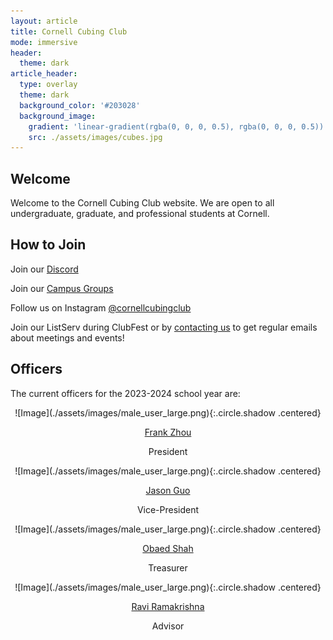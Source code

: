 ```yaml
---
layout: article
title: Cornell Cubing Club
mode: immersive
header:
  theme: dark
article_header:
  type: overlay
  theme: dark
  background_color: '#203028'
  background_image:
    gradient: 'linear-gradient(rgba(0, 0, 0, 0.5), rgba(0, 0, 0, 0.5))'
    src: ./assets/images/cubes.jpg
---
```


## Welcome

Welcome to the Cornell Cubing Club website. We are open to all undergraduate, graduate, and professional students at Cornell.

## How to Join

Join our [Discord](https://discord.gg/VyXbMqXg8f) 

Join our [Campus Groups](https://cornell.campusgroups.com/rubiksclub/home/)

Follow us on Instagram [@cornellcubingclub](https://www.instagram.com/cornellcubingclub/?igshid=MzRlODBiNWFlZA%3D%3D)

Join our ListServ during ClubFest or by [contacting us](mailto:cubingclubatcornell@gmail.com) to get regular emails about meetings and events!

## Officers
The current officers for the 2023-2024 school year are:

<div class="grid-container">
<div class="grid grid--p-5">

<div style="text-align:center">
<div class="cell cell--12 cell--md-5 cell--lg-4" markdown="1">
![Image](./assets/images/male_user_large.png){:.circle.shadow .centered}

[Frank Zhou](mailto:fcz5@cornell.edu)

President
</div>
</div>

<div style="text-align:center">
<div class="cell cell--12 cell--md-5 cell--lg-4" markdown="1">
![Image](./assets/images/male_user_large.png){:.circle.shadow .centered}

[Jason Guo](mailto:sg763@cornell.edu)

Vice-President
</div>
</div>

<div style="text-align:center">
<div class="cell cell--12 cell--md-5 cell--lg-4" markdown="1">
![Image](./assets/images/male_user_large.png){:.circle.shadow .centered}

[Obaed Shah](mailto:os88@cornell.edu)

Treasurer
</div>
</div>

<div style="text-align:center">
<div class="cell cell--12 cell--md-5 cell--lg-4" markdown="1">
![Image](./assets/images/male_user_large.png){:.circle.shadow .centered}

[Ravi Ramakrishna](mailto:ravi@math.cornell.edu)

Advisor
</div>
</div>
</div>









